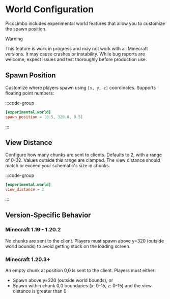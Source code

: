 # World Configuration

PicoLimbo includes experimental world features that allow you to customize the spawn position.

> [!WARNING]
> This feature is work in progress and may not work with all Minecraft versions. It may cause crashes or instability.
> While bug reports are welcome, expect issues and test thoroughly before production use.

## Spawn Position

Customize where players spawn using `[x, y, z]` coordinates. Supports floating point numbers:

:::code-group
```toml [server.toml] {2}
[experimental.world]
spawn_position = [0.5, 320.0, 0.5]
```
:::

## View Distance

Configure how many chunks are sent to clients. Defaults to 2, with a range of 0-32. Values outside this range are clamped. The view distance should match or exceed your schematic's size in chunks.

:::code-group
```toml [server.toml] {2}
[experimental.world]
view_distance = 2
```
:::

## Version-Specific Behavior

### Minecraft 1.19 - 1.20.2

No chunks are sent to the client. Players must spawn above y=320 (outside world bounds) to avoid getting stuck on the
loading screen.

### Minecraft 1.20.3+

An empty chunk at position 0,0 is sent to the client. Players must either:

- Spawn above y=320 (outside world bounds), or
- Spawn within chunk 0,0 boundaries (x: 0-15, z: 0-15) and the view distance is greater than 0
